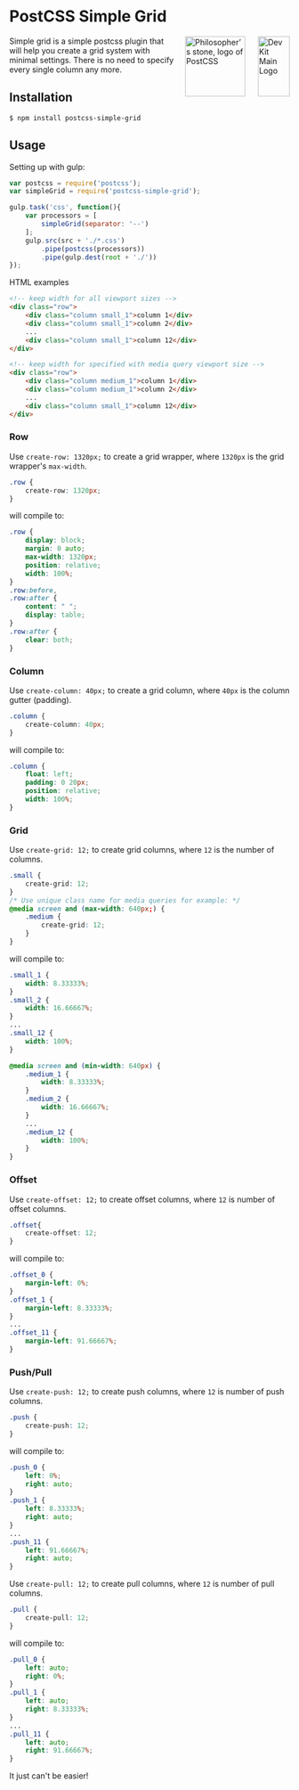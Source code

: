 # PostCSS Simple Grid

<img align="right" width="57" height="108" title="Dev Kit Main Logo" src="http://adm-designhouse.com/dev-kit-logo.png">

<img align="right" width="108" height="108" title="Philosopher’s stone, logo of PostCSS" src="http://postcss.github.io/postcss/logo.svg" hspace="20">

Simple grid is a simple postcss plugin that will help you create a grid system with minimal settings. There is no need to specify every single column any more.


## Installation
```console
$ npm install postcss-simple-grid
```

## Usage
Setting up with gulp:
```js
var postcss = require('postcss');
var simpleGrid = require('postcss-simple-grid');

gulp.task('css', function(){
	var processors = [
		simpleGrid(separator: '--')
	];
	gulp.src(src + './*.css')
		.pipe(postcss(processors))
		.pipe(gulp.dest(root + './'))
});
```
HTML examples
```html
<!-- keep width for all viewport sizes -->
<div class="row">
	<div class="column small_1">column 1</div>
	<div class="column small_1">column 2</div>
	...
	<div class="column small_1">column 12</div>
</div>

<!-- keep width for specified with media query viewport size -->
<div class="row">
	<div class="column medium_1">column 1</div>
	<div class="column medium_1">column 2</div>
	...
	<div class="column small_1">column 12</div>
</div>
```

### Row
Use ```create-row: 1320px;``` to create a grid wrapper, where ```1320px``` is the grid wrapper's  ```max-width```.
```css
.row {
	create-row: 1320px;
}
```
will compile to:
```css
.row {
	display: block;
	margin: 0 auto;
	max-width: 1320px;
	position: relative;
	width: 100%;
}
.row:before,
.row:after {
	content: " ";
	display: table;
}
.row:after {
	clear: both;
}
```
### Column
Use ```create-column: 40px;``` to create a grid column, where ```40px``` is the column gutter (padding).
```css
.column {
	create-column: 40px;
}
```
will compile to:
```css
.column {
	float: left;
	padding: 0 20px;
	position: relative;
	width: 100%;
}
```
### Grid
Use ```create-grid: 12;``` to create grid columns, where ```12``` is the number of columns.
```css
.small {
	create-grid: 12;
}
/* Use unique class name for media queries for example: */
@media screen and (max-width: 640px;) {
	.medium {
		create-grid: 12;
	}
}
```
will compile to:
```css
.small_1 {
	width: 8.33333%;
}
.small_2 {
	width: 16.66667%;
}
...
.small_12 {
	width: 100%;
}

@media screen and (min-width: 640px) {
	.medium_1 {
		width: 8.33333%;
	}
	.medium_2 {
		width: 16.66667%;
	}
	...
	.medium_12 {
		width: 100%;
	}
}
```

### Offset
Use ```create-offset: 12;``` to create offset columns, where ```12``` is number of offset columns.
```css
.offset{
	create-offset: 12;
}
```
will compile to:
```css
.offset_0 {
	margin-left: 0%;
}
.offset_1 {
	margin-left: 8.33333%;
}
...
.offset_11 {
	margin-left: 91.66667%;
}
```

### Push/Pull
Use ```create-push: 12;``` to create push columns, where ```12``` is number of push columns.
```css
.push {
	create-push: 12;
}
```
will compile to:
```css
.push_0 {
	left: 0%;
	right: auto;
}
.push_1 {
	left: 8.33333%;
	right: auto;
}
...
.push_11 {
	left: 91.66667%;
	right: auto;
}
```
Use ```create-pull: 12;``` to create pull columns, where ```12``` is number of pull columns.
```css
.pull {
	create-pull: 12;
}
```
will compile to:
```css
.pull_0 {
	left: auto;
	right: 0%;
}
.pull_1 {
	left: auto;
	right: 8.33333%;
}
...
.pull_11 {
	left: auto;
	right: 91.66667%;
}
```

It just can't be easier!
